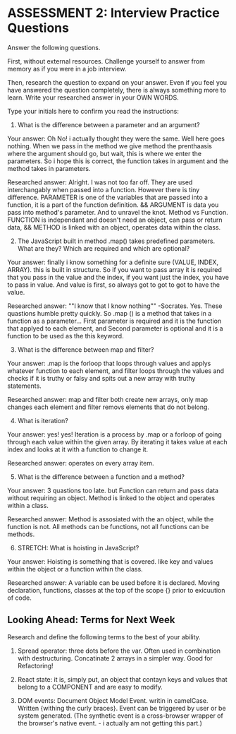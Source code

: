 # ASSESSMENT 2: Interview Practice Questions

Answer the following questions.

First, without external resources. Challenge yourself to answer from memory as if you were in a job interview.

Then, research the question to expand on your answer. Even if you feel you have answered the question completely, there is always something more to learn. Write your researched answer in your OWN WORDS.

Type your initials here to confirm you read the instructions:

1. What is the difference between a parameter and an argument?

Your answer: Oh No! i actually thought they were the same. Well here goes nothing. When we pass in the method we give method the prenthaasis where the argument should go, but wait, this is where we enter the parameters. So i hope this is correct, the function takes in argument and the method takes in parameters.

Researched answer: Alright. I was not too far off. They are used interchangably when passed into a function. However there is tiny difference. PARAMETER is one of the variables that are passed into a function, it is a part of the function definition. && ARGUMENT is data you pass into method's parameter. And to unravel the knot. Method vs Function. FUNCTION is independant and doesn't need an object, can pass or return data, && METHOD is linked with an object, operates data within the class. 

2. The JavaScript built in method .map() takes predefined parameters. What are they? Which are required and which are optional?

Your answer: finally i know something for a definite sure (VALUE, INDEX, ARRAY). this is built in structure. So if you want to pass array it is required that you pass in the value and the index, if you want just the index, you have to pass in value. And value is first, so always got to got to got to have the value.

Researched answer: ""I know that I know nothing"" -Socrates. Yes. These quastions humble pretty quickly. So .map () is a method that takes in a function as a parameter... First parameter is required and it is the function that applyed to each element, and Second parameter is optional and it is a function to be used as the this keyword.

3. What is the difference between map and filter?

Your answer: .map is the forloop that loops through values and applys whatever function to each element, and filter loops through the values and checks if it is truthy or falsy and spits out a new array with truthy statements.

Researched answer: map and filter both create new arrays, only map changes each element and filter removs elements that do not belong.

4. What is iteration?

Your answer: yes! yes! Iteration is a process by .map or a forloop of going through each value within the given array. By iterating it takes value at each index and looks at it with a function to change it. 

Researched answer: operates on every array item.

5. What is the difference between a function and a method?

Your answer: 3 quastions too late. but Function can return and pass data without requiring an object. Method is linked to the object and operates within a class.

Researched answer: Method is assosiated with the an object, while the function is not. All methods can be functions, not all functions can be methods.

6. STRETCH: What is hoisting in JavaScript?

Your answer: Hoisting is something that is covered. like key and values within the object or a function within the class.

Researched answer: A variable can be used before it is declared. Moving declaration, functions, classes at the top of the scope {} prior to exicuution of code. 

## Looking Ahead: Terms for Next Week

Research and define the following terms to the best of your ability.

1. Spread operator: three dots before the var. Often used in combination with destructuring. Concatinate 2 arrays in a simpler way. Good for Refactoring!

2. React state: it is, simply put, an object that contayn keys and values that belong to a COMPONENT and are easy to modify.

3. DOM events: Document Object Model Event. writin in camelCase. Written {withing the curly braces}. Event can be triggered by user or be system generated. (The synthetic event is a cross-browser wrapper of the browser's native event. - i actually am not getting this part.) 
